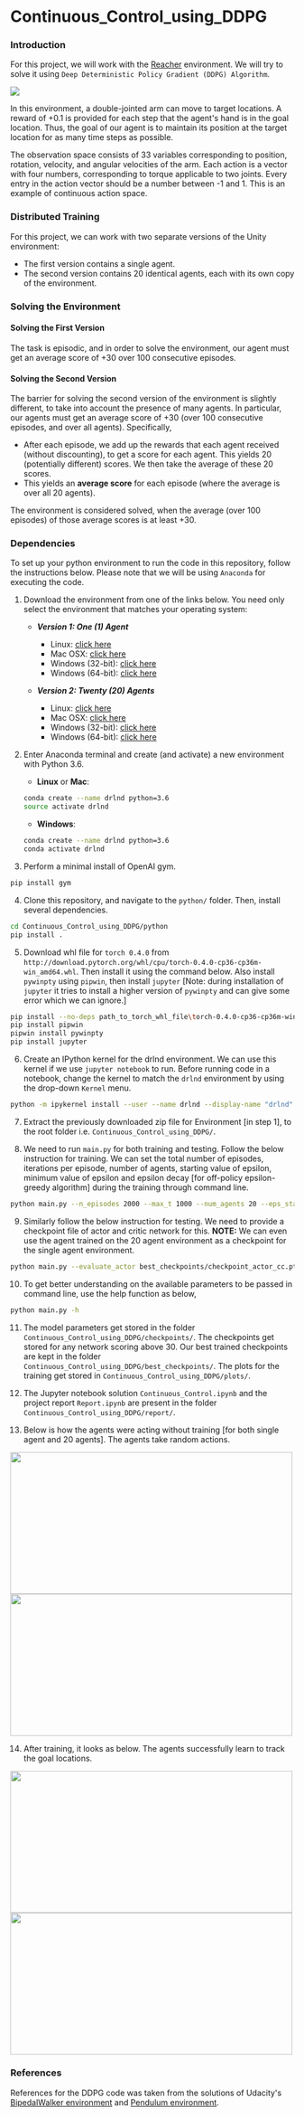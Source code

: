 # Continuous_Control_using_DDPG

### Introduction

For this project, we will work with the [Reacher](https://github.com/Unity-Technologies/ml-agents/blob/master/docs/Learning-Environment-Examples.md#reacher) environment. We will try to solve it using `Deep Deterministic Policy Gradient (DDPG) Algorithm`. 

<img src="images/description.gif">

In this environment, a double-jointed arm can move to target locations. A reward of +0.1 is provided for each step that the agent's hand is in the goal location. Thus, the goal of our agent is to maintain its position at the target location for as many time steps as possible.

The observation space consists of 33 variables corresponding to position, rotation, velocity, and angular velocities of the arm. Each action is a vector with four numbers, corresponding to torque applicable to two joints. Every entry in the action vector should be a number between -1 and 1. This is an example of continuous action space. 

### Distributed Training

For this project, we can work with two separate versions of the Unity environment:
- The first version contains a single agent.
- The second version contains 20 identical agents, each with its own copy of the environment.

### Solving the Environment

#### Solving the First Version

The task is episodic, and in order to solve the environment,  our agent must get an average score of +30 over 100 consecutive episodes.

#### Solving the Second Version

The barrier for solving the second version of the environment is slightly different, to take into account the presence of many agents.  In particular, our agents must get an average score of +30 (over 100 consecutive episodes, and over all agents).  Specifically,
- After each episode, we add up the rewards that each agent received (without discounting), to get a score for each agent.  This yields 20 (potentially different) scores.  We then take the average of these 20 scores. 
- This yields an **average score** for each episode (where the average is over all 20 agents).

The environment is considered solved, when the average (over 100 episodes) of those average scores is at least +30.

### Dependencies

To set up your python environment to run the code in this repository, follow the instructions below. Please note that we will be using `Anaconda`
for executing the code. 

1. Download the environment from one of the links below.  You need only select the environment that matches your operating system:

    - **_Version 1: One (1) Agent_**
        - Linux: [click here](https://s3-us-west-1.amazonaws.com/udacity-drlnd/P2/Reacher/one_agent/Reacher_Linux.zip)
        - Mac OSX: [click here](https://s3-us-west-1.amazonaws.com/udacity-drlnd/P2/Reacher/one_agent/Reacher.app.zip)
        - Windows (32-bit): [click here](https://s3-us-west-1.amazonaws.com/udacity-drlnd/P2/Reacher/one_agent/Reacher_Windows_x86.zip)
        - Windows (64-bit): [click here](https://s3-us-west-1.amazonaws.com/udacity-drlnd/P2/Reacher/one_agent/Reacher_Windows_x86_64.zip)

    - **_Version 2: Twenty (20) Agents_**
        - Linux: [click here](https://s3-us-west-1.amazonaws.com/udacity-drlnd/P2/Reacher/Reacher_Linux.zip)
        - Mac OSX: [click here](https://s3-us-west-1.amazonaws.com/udacity-drlnd/P2/Reacher/Reacher.app.zip)
        - Windows (32-bit): [click here](https://s3-us-west-1.amazonaws.com/udacity-drlnd/P2/Reacher/Reacher_Windows_x86.zip)
        - Windows (64-bit): [click here](https://s3-us-west-1.amazonaws.com/udacity-drlnd/P2/Reacher/Reacher_Windows_x86_64.zip)

2. Enter Anaconda terminal and create (and activate) a new environment with Python 3.6.

	- __Linux__ or __Mac__: 
	```bash
	conda create --name drlnd python=3.6
	source activate drlnd
	```
	- __Windows__: 
	```bash
	conda create --name drlnd python=3.6 
	conda activate drlnd
	```
	  
3. Perform a minimal install of OpenAI gym.
  ```bash
  pip install gym
  ```

4. Clone this repository, and navigate to the `python/` folder.  Then, install several dependencies.
  ```bash
  cd Continuous_Control_using_DDPG/python
  pip install .
  ```
5. Download whl file for `torch 0.4.0` from `http://download.pytorch.org/whl/cpu/torch-0.4.0-cp36-cp36m-win_amd64.whl`. Then install it using the command below. Also install `pywinpty` using `pipwin`, then install `jupyter` [Note: during installation of `jupyter` it tries to install a higher version of `pywinpty` and can give some error which we can ignore.]
  ```bash
  pip install --no-deps path_to_torch_whl_file\torch-0.4.0-cp36-cp36m-win_amd64.whl
  pip install pipwin
  pipwin install pywinpty
  pip install jupyter
  ```
6. Create an IPython kernel for the drlnd environment. We can use this kernel if we use `jupyter notebook` to run. Before running code in a notebook, change the kernel to match the `drlnd` environment by using the drop-down `Kernel` menu.
  ```bash
  python -m ipykernel install --user --name drlnd --display-name "drlnd"
  ```

7. Extract the previously downloaded zip file for Environment [in step 1], to the root folder i.e. `Continuous_Control_using_DDPG/`.

8. We need to run `main.py` for both training and testing. Follow the below instruction for training. We can set the total number of episodes, iterations per episode, number of agents, starting value of epsilon, minimum value of epsilon and epsilon decay [for off-policy epsilon-greedy algorithm] during the training through command line. 
  ```bash
  python main.py --n_episodes 2000 --max_t 1000 --num_agents 20 --eps_start 1 --eps_end 0.01 --eps_decay 0.995
  ```

9. Similarly follow the below instruction for testing. We need to provide a checkpoint file of actor and critic network for this. **NOTE:** We can even use the agent trained on the 20 agent environment as a checkpoint for the single agent environment. 
  ```bash
  python main.py --evaluate_actor best_checkpoints/checkpoint_actor_cc.pth --evaluate_critic best_checkpoints/checkpoint_critic_cc.pth --num_agents 20
  ```

10. To get better understanding on the available parameters to be passed in command line, use the help function as below, 
  ```bash
  python main.py -h
  ```

11. The model parameters get stored in the folder `Continuous_Control_using_DDPG/checkpoints/`. The checkpoints get stored for any network scoring above 30. Our best trained checkpoints are kept in the folder `Continuous_Control_using_DDPG/best_checkpoints/`. The plots for the training get stored in `Continuous_Control_using_DDPG/plots/`.

12. The Jupyter notebook solution `Continuous_Control.ipynb` and the project report `Report.ipynb` are present in the folder `Continuous_Control_using_DDPG/report/`.

13. Below is how the agents were acting without training [for both single agent and 20 agents]. The agents take random actions. 

<img src="images/untrained_1_agent.gif" width="500" height="251"> <img src="images/untrained_20_agents.gif" width="500" height="251">

14. After training, it looks as below. The agents successfully learn to track the goal locations. 

<img src="images/trained_1_agent.gif" width="500" height="251"> <img src="images/trained_20_agents.gif" width="500" height="251">

### References

References for the DDPG code was taken from the solutions of Udacity's [BipedalWalker environment](https://github.com/udacity/deep-reinforcement-learning/tree/master/ddpg-bipedal) and [Pendulum environment](https://github.com/udacity/deep-reinforcement-learning/tree/master/ddpg-pendulum).
